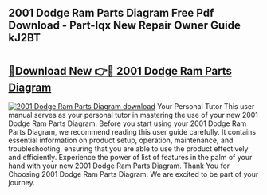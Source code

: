 ## 2001 Dodge Ram Parts Diagram Free Pdf Download - Part-Iqx New Repair Owner Guide kJ2BT

# <h2><a href="http://dfua348.blite.top/?on=2001+Dodge+Ram+Parts+Diagram">🔗Download New 👉🔴 2001 Dodge Ram Parts Diagram</a></h2>

[![2001 Dodge Ram Parts Diagram download](https://i.imgur.com/lujVjoI.png)](http://dfua348.blite.top/?on=2001+Dodge+Ram+Parts+Diagram)
Your Personal Tutor This user manual serves as your personal tutor in mastering the use of your new 2001 Dodge Ram Parts Diagram. Before you start using your 2001 Dodge Ram Parts Diagram, we recommend reading this user guide carefully. It contains essential information on product setup, operation, maintenance, and troubleshooting, ensuring that you are able to use the product effectively and efficiently. Experience the power of list of features in the palm of your hand with your new 2001 Dodge Ram Parts Diagram. Thank You for Choosing 2001 Dodge Ram Parts Diagram. We are excited to be part of your journey.
